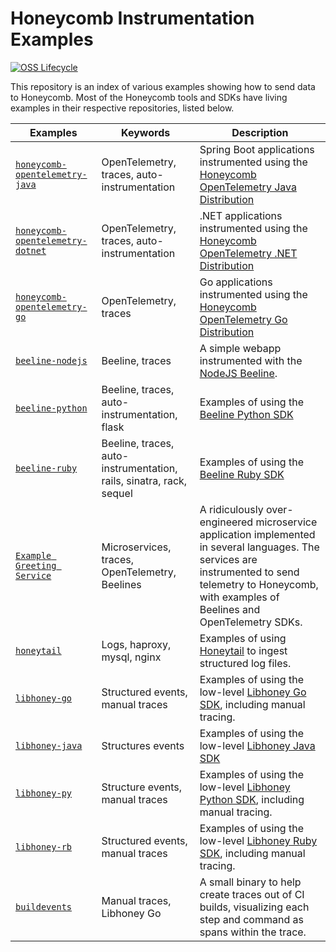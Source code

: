 # Honeycomb Instrumentation Examples

[![OSS Lifecycle](https://img.shields.io/osslifecycle/honeycombio/examples?color=success)](https://github.com/honeycombio/home/blob/main/honeycomb-oss-lifecycle-and-practices.md)

This repository is an index of various examples showing how to send data to Honeycomb. Most of the Honeycomb tools and SDKs have living examples in their respective repositories, listed below.

| Examples                                                                                                             | Keywords                                                            | Description                                                                                                                                                                                               |
|----------------------------------------------------------------------------------------------------------------------|---------------------------------------------------------------------|-----------------------------------------------------------------------------------------------------------------------------------------------------------------------------------------------------------|
| [`honeycomb-opentelemetry-java`](https://github.com/honeycombio/honeycomb-opentelemetry-java/tree/main/examples)     | OpenTelemetry, traces, auto-instrumentation                         | Spring Boot applications instrumented using the [Honeycomb OpenTelemetry Java Distribution](https://docs.honeycomb.io/getting-data-in/opentelemetry/java-distro/)                                         |
| [`honeycomb-opentelemetry-dotnet`](https://github.com/honeycombio/honeycomb-opentelemetry-dotnet/tree/main/examples) | OpenTelemetry, traces, auto-instrumentation                         | .NET applications instrumented using the [Honeycomb OpenTelemetry .NET Distribution](https://docs.honeycomb.io/getting-data-in/opentelemetry/dotnet-distro/)                                              | 
| [`honeycomb-opentelemetry-go`](https://github.com/honeycombio/honeycomb-opentelemetry-go/tree/main/examples)         | OpenTelemetry, traces                                               | Go applications instrumented using the [Honeycomb OpenTelemetry Go Distribution](https://docs.honeycomb.io/getting-data-in/opentelemetry/go-distro/)                                                      | 
| [`beeline-nodejs`](https://github.com/honeycombio/beeline-nodejs/tree/main/examples/node-tracing)                    | Beeline, traces                                                     | A simple webapp instrumented with the [NodeJS Beeline](https://docs.honeycomb.io/getting-data-in/beeline/nodejs/).                                                                                        |
| [`beeline-python`](https://github.com/honeycombio/beeline-python/tree/main/examples)                                 | Beeline, traces, auto-instrumentation, flask                        | Examples of using the [Beeline Python SDK](https://docs.honeycomb.io/getting-data-in/beeline/python/)                                                                                                     |
| [`beeline-ruby`](https://github.com/honeycombio/beeline-ruby/tree/main/examples)                                     | Beeline, traces, auto-instrumentation, rails, sinatra, rack, sequel | Examples of using the [Beeline Ruby SDK](https://docs.honeycomb.io/getting-data-in/beeline/ruby/)                                                                                                         |
| [`Example Greeting Service`](https://github.com/honeycombio/example-greeting-service)                                | Microservices, traces, OpenTelemetry, Beelines                      | A ridiculously over-engineered microservice application implemented in several languages. The services are instrumented to send telemetry to Honeycomb, with examples of Beelines and OpenTelemetry SDKs. |
| [`honeytail`](https://github.com/honeycombio/honeytail/tree/main/examples)                                           | Logs, haproxy, mysql, nginx                                         | Examples of using [Honeytail](https://docs.honeycomb.io/getting-data-in/logs/honeytail/) to ingest structured log files.                                                                                  |
| [`libhoney-go`](https://github.com/honeycombio/libhoney-go/tree/main/examples)                                       | Structured events, manual traces                                    | Examples of using the low-level [Libhoney Go SDK](https://docs.honeycomb.io/getting-data-in/libhoney/go/), including manual tracing.                                                                      |
| [`libhoney-java`](https://github.com/honeycombio/libhoney-java/tree/main/examples)                                   | Structures events                                                   | Examples of using the low-level [Libhoney Java SDK](https://docs.honeycomb.io/getting-data-in/libhoney/java/)                                                                                             |
| [`libhoney-py`](https://github.com/honeycombio/libhoney-py/tree/main/examples)                                       | Structure events, manual traces                                     | Examples of using the low-level [Libhoney Python SDK](https://docs.honeycomb.io/getting-data-in/libhoney/python/), including manual tracing.                                                              |
| [`libhoney-rb`](https://github.com/honeycombio/libhoney-rb/tree/main/examples)                                       | Structured events, manual traces                                    | Examples of using the low-level [Libhoney Ruby SDK](https://docs.honeycomb.io/getting-data-in/libhoney/ruby/), including manual tracing.                                                                  |
| [`buildevents`](https://github.com/honeycombio/buildevents)                                                          | Manual traces, Libhoney Go                                          | A small binary to help create traces out of CI builds, visualizing each step and command as spans within the trace.                                                                                       |
